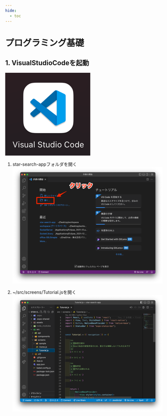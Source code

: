 ```yaml
---
hide:
  - toc
---
```

# <i class="fa fa-arrow-circle-right" aria-hidden="true"></i> プログラミング基礎

## 1. VisualStudioCodeを起動
   
<img src="../../../images/プログラミング基礎/プログラミング基礎_1_01.png"></img>

1. star-search-appフォルダを開く
    <img src="../../../images/プログラミング基礎/プログラミング基礎_1_02.png"></img>

2. ~/src/screens/Tutorial.jsを開く
    <img src="../../../images/プログラミング基礎/プログラミング基礎_1_03.png"></img>
